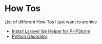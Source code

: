# How Tos
List of different How Tos I just want to archive


* [Install Laravel Ide Helper for PHPStorm](https://github.com/flaith-nycd/how-to/blob/master/InstallLaravelIdeHelper.md)
* [Python Decorator](https://github.com/flaith-nycd/how-to/blob/master/Python_Decorator.md)
